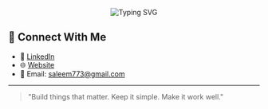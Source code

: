 

<!--
## Hi there 👋
**SaleemuddinOfficial/SaleemuddinOfficial** is a ✨ _special_ ✨ repository because its `README.md` (this file) appears on your GitHub profile.

Here are some ideas to get you started:

- 🔭 I’m currently working on ...
- 🌱 I’m currently learning ...
- 👯 I’m looking to collaborate on ...
- 🤔 I’m looking for help with ...
- 💬 Ask me about ...
- 📫 How to reach me: ...
- 😄 Pronouns: ...
- ⚡ Fun fact: ...
-->

<p align="center">
  <img src="https://readme-typing-svg.demolab.com/?lines=Hi%2C+I'm+Saleemuddin+Khan+%F0%9F%91%8B;Senior+Android+Developer+%F0%9F%92%BB;Kotlin+%7C+Java+%7C+Jetpack+Compose+%7C+KMM+%F0%9F%9A%80;Welcome+to+my+GitHub+%F0%9F%91%A8%F0%9F%92%BB+%E2%9C%A8&center=true&width=600&height=60&font=Fira+Code&pause=1000&color=00BFFF&vCenter=true" alt="Typing SVG" />
</p>

## 🤝 Connect With Me

- 💼 [LinkedIn](https://www.linkedin.com/in/saleemuddinofficial)  
- 🌐 [Website](https://www.saleemuddin.in/)  
- 📧 Email: saleem773@gmail.com  

---

> "Build things that matter. Keep it simple. Make it work well."

